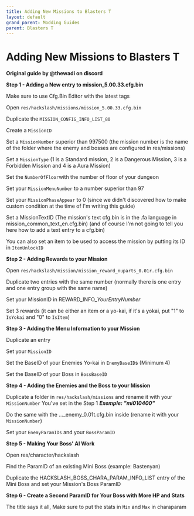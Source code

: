 ```yaml
---
title: Adding New Missions to Blasters T
layout: default
grand_parent: Modding Guides
parent: Blasters T
---
```


# Adding New Missions to Blasters T
**Original guide by @thewadi on discord**

**Step 1 - Adding a New entry to mission_5.00.33.cfg.bin**

Make sure to use Cfg.Bin Editor with the latest tags

Open `res/hackslash/missions/mission_5.00.33.cfg.bin`

Duplicate the `MISSION_CONFIG_INFO_LIST_80`

Create a `MissionID`

Set a `MissionNumber` superior than 997500 (the mission number is the name of the folder where the enemy and bosses are configured in res/missions)

Set a `MissionType` (1 is a Standard mission, 2 is a Dangerous Mission, 3 is a Forbidden Mission and 4 is a Aura Mission)

Set the `NumberOfFloor`with the number of floor of your dungeon

Set your `MissionMenuNumber` to a number superior than 97

Set your `MissionPhaseAppear` to 0 (since we didn't discovered how to make custom condition at the time of I'm writing this guide)

Set a MissionTextID (The mission's text cfg.bin is in the .fa language in mission_common_text_en.cfg.bin) (and of course I'm not going to tell you here how to add a text entry to a cfg.bin)

You can also set an item to be used to access the mission by putting its ID in `ItemUnlockID`

**Step 2 - Adding Rewards to your Mission**

Open `res/hackslash/mission/mission_reward_nuparts_0.01r.cfg.bin`

Duplicate two entries with the same number (normally there is one entry and one entry group with the same name)

Set your MissionID in REWARD_INFO_*YourEntryNumber*

Set 3 rewards (it can be either an item or a yo-kai, if it's a yokai, put "1" to `IsYokai` and "0" to `IsItem`)

**Step 3 - Adding the Menu Information to your Mission**

Duplicate an entry

Set your `MissionID`

Set the BaseID of your Enemies Yo-kai in `EnemyBaseID`s (Minimum 4)

Set the BaseID of your Boss in `BossBaseID`

**Step 4 - Adding the Enemies and the Boss to your Mission**

Duplicate a folder in `res/hackslash/missions` and rename it with your `MissionNumber` You've set in the Step 1 ***Exemple: "mi010400"***

Do the same with the ..._enemy_0.01t.cfg.bin inside (rename it with your `MissionNumber`)

Set your `EnemyParamIDs` and your `BossParamID`

**Step 5 - Making Your Boss' AI Work**

Open res/character/hackslash

Find the ParamID of an existing Mini Boss (example: Bastenyan)

Duplicate the HACKSLASH_BOSS_CHARA_PARAM_INFO_LIST entry of the Mini Boss and set your Mission's Boss ParamID

**Step 6 - Create a Second ParamID for Your Boss with More HP and Stats**

The title says it all, Make sure to put the stats in `Min` and `Max` in charaparam
